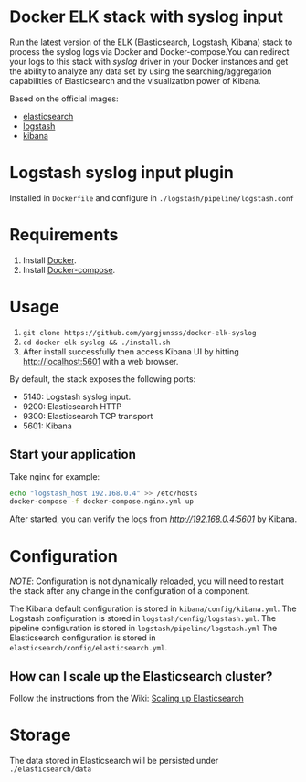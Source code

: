 # Docker ELK stack with syslog input

Run the latest version of the ELK (Elasticsearch, Logstash, Kibana) stack to process the syslog logs via Docker and Docker-compose.You can redirect your logs to this stack with *syslog* driver in your Docker instances and get the ability to analyze any data set by using the searching/aggregation capabilities of Elasticsearch and the visualization power of Kibana. 

Based on the official images:

* [elasticsearch](https://github.com/elastic/elasticsearch-docker)
* [logstash](https://github.com/elastic/logstash-docker)
* [kibana](https://github.com/elastic/kibana-docker)

# Logstash syslog input plugin

Installed in `Dockerfile` and configure in `./logstash/pipeline/logstash.conf`

# Requirements

1. Install [Docker](http://docker.io).
2. Install [Docker-compose](http://docs.docker.com/compose/install/).

# Usage

1. `git clone https://github.com/yangjunsss/docker-elk-syslog`
2. `cd docker-elk-syslog && ./install.sh`
3. After install successfully then access Kibana UI by hitting [http://localhost:5601](http://localhost:5601) with a web browser.

By default, the stack exposes the following ports:
* 5140: Logstash syslog input.
* 9200: Elasticsearch HTTP
* 9300: Elasticsearch TCP transport
* 5601: Kibana

## Start your application

Take nginx for example:

```bash
echo "logstash_host 192.168.0.4" >> /etc/hosts
docker-compose -f docker-compose.nginx.yml up
```

After started, you can verify the logs from *http://192.168.0.4:5601* by Kibana.

# Configuration

*NOTE*: Configuration is not dynamically reloaded, you will need to restart the stack after any change in the configuration of a component.

The Kibana default configuration is stored in `kibana/config/kibana.yml`.
The Logstash configuration is stored in `logstash/config/logstash.yml`.
The pipeline configuration is stored in `logstash/pipeline/logstash.yml`
The Elasticsearch configuration is stored in `elasticsearch/config/elasticsearch.yml`.

## How can I scale up the Elasticsearch cluster?

Follow the instructions from the Wiki: [Scaling up Elasticsearch](https://github.com/deviantony/docker-elk/wiki/Elasticsearch-cluster)

# Storage

The data stored in Elasticsearch will be persisted under `./elasticsearch/data`

